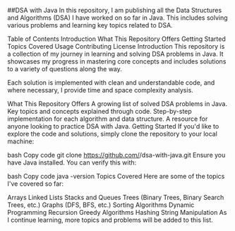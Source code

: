 ##DSA with Java
In this repository, I am publishing all the Data Structures and Algorithms (DSA) I have worked on so far in Java. This includes solving various problems and learning key topics related to DSA.

Table of Contents
Introduction
What This Repository Offers
Getting Started
Topics Covered
Usage
Contributing
License
Introduction
This repository is a collection of my journey in learning and solving DSA problems in Java. It showcases my progress in mastering core concepts and includes solutions to a variety of questions along the way.

Each solution is implemented with clean and understandable code, and where necessary, I provide time and space complexity analysis.

What This Repository Offers
A growing list of solved DSA problems in Java.
Key topics and concepts explained through code.
Step-by-step implementation for each algorithm and data structure.
A resource for anyone looking to practice DSA with Java.
Getting Started
If you'd like to explore the code and solutions, simply clone the repository to your local machine:

bash
Copy code
git clone https://github.com/<your-username>/dsa-with-java.git
Ensure you have Java installed. You can verify this with:

bash
Copy code
java -version
Topics Covered
Here are some of the topics I've covered so far:

Arrays
Linked Lists
Stacks and Queues
Trees (Binary Trees, Binary Search Trees, etc.)
Graphs (DFS, BFS, etc.)
Sorting Algorithms
Dynamic Programming
Recursion
Greedy Algorithms
Hashing
String Manipulation
As I continue learning, more topics and problems will be added to this list.

